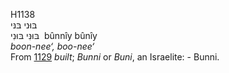 H1138  
בּוּני בּנּי  
בּוּנִּי בּוּנִי ‎ bûnnı̂y bûnı̂y  
*boon-nee‘,* *boo-nee‘*  
From [1129](h1129) *built*; *Bunni* or *Buni*, an Israelite: - Bunni.  
